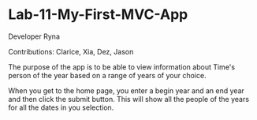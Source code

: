 # Lab-11-My-First-MVC-App

Developer Ryna

Contributions: Clarice, Xia, Dez, Jason

The purpose of the app is to be able to view information about Time's person of the year based on a range of years of your choice.

When you get to the home page, you enter a begin year and an end year and then click the submit button. This will show all the people of the years for all the dates in you selection.

